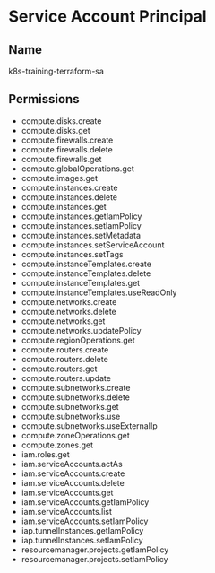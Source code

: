 # Service Account Principal
## Name
k8s-training-terraform-sa
## Permissions
- compute.disks.create
- compute.disks.get
- compute.firewalls.create
- compute.firewalls.delete
- compute.firewalls.get
- compute.globalOperations.get
- compute.images.get
- compute.instances.create
- compute.instances.delete
- compute.instances.get
- compute.instances.getIamPolicy
- compute.instances.setIamPolicy
- compute.instances.setMetadata
- compute.instances.setServiceAccount
- compute.instances.setTags
- compute.instanceTemplates.create
- compute.instanceTemplates.delete
- compute.instanceTemplates.get
- compute.instanceTemplates.useReadOnly
- compute.networks.create
- compute.networks.delete
- compute.networks.get
- compute.networks.updatePolicy
- compute.regionOperations.get
- compute.routers.create
- compute.routers.delete
- compute.routers.get
- compute.routers.update
- compute.subnetworks.create
- compute.subnetworks.delete
- compute.subnetworks.get
- compute.subnetworks.use
- compute.subnetworks.useExternalIp
- compute.zoneOperations.get
- compute.zones.get
- iam.roles.get
- iam.serviceAccounts.actAs
- iam.serviceAccounts.create
- iam.serviceAccounts.delete
- iam.serviceAccounts.get
- iam.serviceAccounts.getIamPolicy
- iam.serviceAccounts.list
- iam.serviceAccounts.setIamPolicy
- iap.tunnelInstances.getIamPolicy
- iap.tunnelInstances.setIamPolicy
- resourcemanager.projects.getIamPolicy
- resourcemanager.projects.setIamPolicy